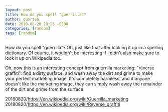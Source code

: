 ```yaml
---
layout: post
title: How do you spell "guerrilla"?
author: quorten
date: 2018-08-20 10:25 -0500
categories: [random]
tags: [random]
---
```


How do you spell "guerrilla"?  Oh, just like that after looking it up
in a spelling dictionary.  Of course, it wouldn't be interesting if I
didn't also make sure to look it up on Wikipedia too.

Oh, now this is an interesting concept from guerrilla marketing:
"reverse graffiti": find a dirty surface, and wash away the dirt and
grime to make your perfect marketing image.  It's completely harmless,
and if anyone doesn't like the marketing image, they can simply wash
away the remainder of the dirt and grime from the surface.

20180820/https://en.wikipedia.org/wiki/Guerrilla_marketing  
20180820/https://en.wikipedia.org/wiki/Reverse_graffiti
